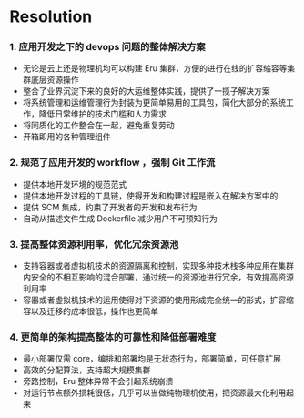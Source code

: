 # Resolution

### 1. 应用开发之下的 devops 问题的整体解决方案

  - 无论是云上还是物理机均可以构建 Eru 集群，方便的进行在线的扩容缩容等集群底层资源操作
  - 整合了业界沉淀下来的良好的大运维整体实践，提供了一揽子解决方案
  - 将系统管理和运维管理行为封装为更简单易用的工具包，简化大部分的系统工作，降低日常维护的技术门槛和人力需求
  - 将同质化的工作整合在一起，避免重复劳动
  - 开箱即用的各种管理组件

### 2. 规范了应用开发的 workflow ，强制 Git 工作流

  - 提供本地开发环境的规范范式
  - 提供本地开发过程的工具链，使得开发和构建过程是嵌入在解决方案中的
  - 提供 SCM 集成，约束了开发者的开发和发布行为
  - 自动从描述文件生成 Dockerfile 减少用户不可预知行为

### 3. 提高整体资源利用率，优化冗余资源池

  - 支持容器或者虚拟机技术的资源隔离和控制，实现多种技术栈多种应用在集群内安全的不相互影响的混合部署，通过统一的资源池进行冗余，有效提高资源利用率
  - 容器或者虚拟机技术的运用使得对下资源的使用形成完全统一的形式，扩容缩容以及迁移的成本很低，操作也更简单

### 4. 更简单的架构提高整体的可靠性和降低部署难度

  - 最小部署仅需 core，编排和部署均是无状态行为，部署简单，可任意扩展
  - 高效的分配算法，支持超大规模集群
  - 旁路控制，Eru 整体异常不会引起系统崩溃
  - 对运行节点额外损耗很低，几乎可以当做纯物理机使用，把资源最大化利用起来

